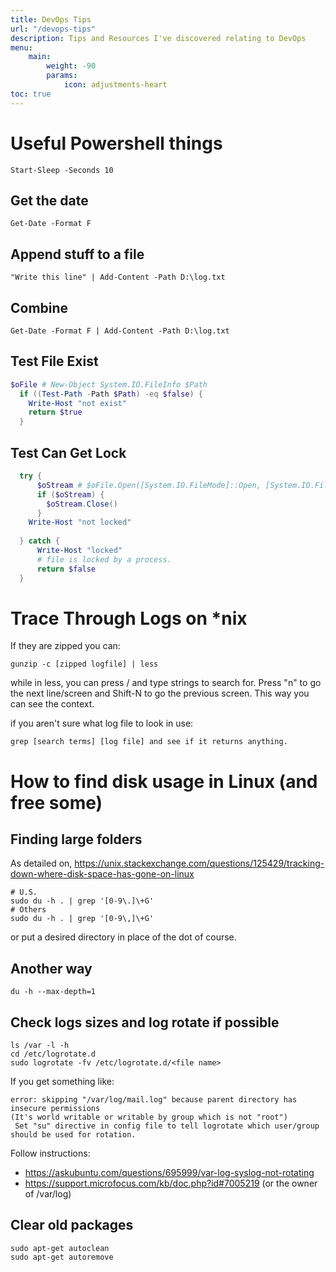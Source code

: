```yaml
---
title: DevOps Tips
url: "/devops-tips"
description: Tips and Resources I've discovered relating to DevOps
menu:
    main: 
        weight: -90
        params:
            icon: adjustments-heart
toc: true
---
```

# Useful Powershell things #

  ```
  Start-Sleep -Seconds 10
  ```

## Get the date ##
  ```
  Get-Date -Format F
  ```

## Append stuff to a file ##
  ```
  "Write this line" | Add-Content -Path D:\log.txt
  ```

## Combine ##
  ```
  Get-Date -Format F | Add-Content -Path D:\log.txt
  ```

## Test File Exist ##
```Powershell
$oFile # New-Object System.IO.FileInfo $Path
  if ((Test-Path -Path $Path) -eq $false) {
    Write-Host "not exist"
    return $true
  }
```

## Test Can Get Lock ##
```Powershell
  try {
      $oStream # $oFile.Open([System.IO.FileMode]::Open, [System.IO.FileAccess]::ReadWrite, [System.IO.FileShare]::None)
      if ($oStream) {
        $oStream.Close()
      }
    Write-Host "not locked" 
  
  } catch {
      Write-Host "locked" 
      # file is locked by a process.
      return $false
  }
```

# Trace Through Logs on *nix #


If they are zipped you can:

```
gunzip -c [zipped logfile] | less
```

while in less, you can press / and type strings to search for. Press "n" to go the next line/screen and  Shift-N to go the previous screen. This way you can see the context.

if you aren't sure what log file to look in use:
```
grep [search terms] [log file] and see if it returns anything.
```

# How to find disk usage in Linux (and free some) #
## Finding large folders ##

As detailed on, https://unix.stackexchange.com/questions/125429/tracking-down-where-disk-space-has-gone-on-linux
```
# U.S.
sudo du -h . | grep '[0-9\.]\+G'
# Others
sudo du -h . | grep '[0-9\,]\+G'
```

or put a desired directory in place of the dot of course.

## Another way ##
```
du -h --max-depth=1
```

## Check logs sizes and log rotate if possible ##
```
ls /var -l -h
cd /etc/logrotate.d
sudo logrotate -fv /etc/logrotate.d/<file name>
```

If you get something like:
```
error: skipping "/var/log/mail.log" because parent directory has insecure permissions 
(It's world writable or writable by group which is not "root")
 Set "su" directive in config file to tell logrotate which user/group should be used for rotation.
```

Follow instructions:
* https://askubuntu.com/questions/695999/var-log-syslog-not-rotating
* https://support.microfocus.com/kb/doc.php?id#7005219 (or the owner of /var/log)


## Clear old packages ##
```
sudo apt-get autoclean
sudo apt-get autoremove
```
